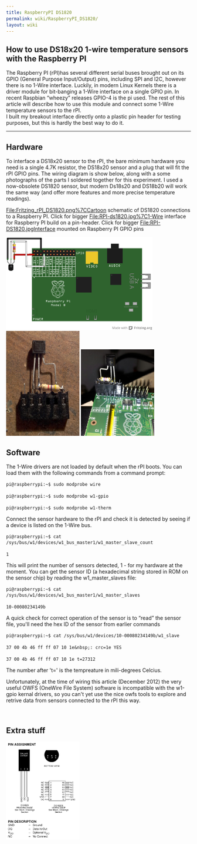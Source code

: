 ```yaml
---
title: RaspberryPI DS1820
permalink: wiki/RaspberryPI_DS1820/
layout: wiki
---
```


How to use DS18x20 1-wire temperature sensors with the Raspberry PI
-------------------------------------------------------------------

The Raspberry PI (rPI)has several different serial buses brought out on
its GPIO (General Purpose Input/Output) pins, including SPI and I2C,
however there is no 1-Wire interface. Luckily, in modern Linux Kernels
there is a driver module for bit-banging a 1-Wire interface on a single
GPIO pin. In recent Raspbian “wheezy” releases GPIO-4 is the pi used.
The rest of this article will describe how to use this module and
connect some 1-Wire temperature sensors to the rPI.  
I built my breakout interface directly onto a plastic pin header for
testing purposes, but this is hardly the best way to do it.  

------------------------------------------------------------------------

Hardware
--------

  
To interface a DS18x20 sensor to the rPI, the bare minimum hardware you
need is a single 4.7K resistor, the DS18x20 sensor and a plug that will
fit the rPI GPIO pins. The wiring diagram is show below, along with a
some photographs of the parts I soldered together for this experiment. I
used a now-obsolete DS1820 sensor, but modern Ds18s20 and DS18b20 will
work the same way (and offer more features and more precise temperature
readings).

<File:Fritzing_rPI_DS1820.png%7CCartoon> schematic of DS1820 connections
to a Raspberry PI. Click for bigger <File:RPI-ds1820.jpg%7C1-Wire>
interface for Raspberry PI build on a pin-header. Click for bigger
<File:RPI-DS1820.jpgInterface> mounted on Raspberry PI GPIO pins

<img src="Fritzing_rPI_DS1820.png" title="fig:Cartoon schematic of DS1820 connections to a Raspberry PI. Click for bigger" alt="Cartoon schematic of DS1820 connections to a Raspberry PI. Click for bigger" width="400" />
<img src="RPI-ds1820.jpg" title="fig:|1-Wire interface for Raspberry PI build on a pin-header. Click for bigger" alt="|1-Wire interface for Raspberry PI build on a pin-header. Click for bigger" width="200" />
<img src="RPI-DS1820.jpg" title="fig:Interface mounted on Raspberry PI GPIO pins" alt="Interface mounted on Raspberry PI GPIO pins" width="200" />

Software
--------

The 1-Wire drivers are not loaded by default when the rPI boots. You can
load them with the following commands from a command prompt:  

    pi@raspberrypi:~$ sudo modprobe wire

    pi@raspberrypi:~$ sudo modprobe w1-gpio

    pi@raspberrypi:~$ sudo modprobe w1-therm 

Connect the sensor hardware to the rPI and check it is detected by
seeing if a device is listed on the 1-Wire bus.

    pi@raspberrypi:~$ cat /sys/bus/w1/devices/w1_bus_master1/w1_master_slave_count

    1 

This will print the number of sensors detected, 1 - for my hardware at
the moment. You can get the sensor ID (a hexadecimal string stored in
ROM on the sensor chip) by reading the w1\_master\_slaves file:

    pi@raspberrypi:~$ cat /sys/bus/w1/devices/w1_bus_master1/w1_master_slaves

    10-00080234149b 

A quick check for correct operation of the sensor is to “read” the
sensor file, you'll need the hex ID of the sensor from earlier commands

    pi@raspberrypi:~$ cat /sys/bus/w1/devices/10-00080234149b/w1_slave

    37 00 4b 46 ff ff 07 10 1e&nbsp;: crc=1e YES

    37 00 4b 46 ff ff 07 10 1e t=27312 

The number after 't=' is the tempreature in mili-degrees Celcius.

Unfortunately, at the time of wiring this article (December 2012) the
very useful OWFS (OneWire File System) software is incompatible with the
w1-gpio kernal drivers, so you can't yet use the nice owfs tools to
explore and retrive data from sensors connected to the rPI this way.

 

Extra stuff
-----------

<img src="DS1820.png" title="DS1820 / DS18s20 / DS18b20 pinouts" alt="DS1820 / DS18s20 / DS18b20 pinouts" width="200" />
